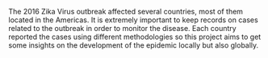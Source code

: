 The 2016 Zika Virus outbreak affected several countries, most of them located in the Americas. It is extremely important to keep records on cases related to the outbreak in order to monitor the disease. Each country reported the cases using different methodologies so this project aims to get some insights on the development of the epidemic locally but also globally.
